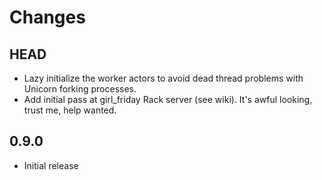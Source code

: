 Changes
================

HEAD
---------

* Lazy initialize the worker actors to avoid dead thread problems with Unicorn forking processes.
* Add initial pass at girl_friday Rack server (see wiki).  It's awful looking, trust me, help wanted.


0.9.0
---------

* Initial release